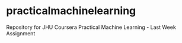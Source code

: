 # practicalmachinelearning
Repository for JHU Coursera Practical Machine Learning - Last Week Assignment
